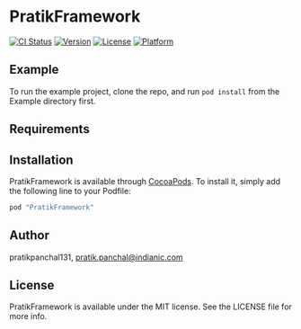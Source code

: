 # PratikFramework

[![CI Status](http://img.shields.io/travis/pratikpanchal131/PratikFramework.svg?style=flat)](https://travis-ci.org/pratikpanchal131/PratikFramework)
[![Version](https://img.shields.io/cocoapods/v/PratikFramework.svg?style=flat)](http://cocoapods.org/pods/PratikFramework)
[![License](https://img.shields.io/cocoapods/l/PratikFramework.svg?style=flat)](http://cocoapods.org/pods/PratikFramework)
[![Platform](https://img.shields.io/cocoapods/p/PratikFramework.svg?style=flat)](http://cocoapods.org/pods/PratikFramework)

## Example

To run the example project, clone the repo, and run `pod install` from the Example directory first.

## Requirements

## Installation

PratikFramework is available through [CocoaPods](http://cocoapods.org). To install
it, simply add the following line to your Podfile:

```ruby
pod "PratikFramework"
```

## Author

pratikpanchal131, pratik.panchal@indianic.com

## License

PratikFramework is available under the MIT license. See the LICENSE file for more info.
